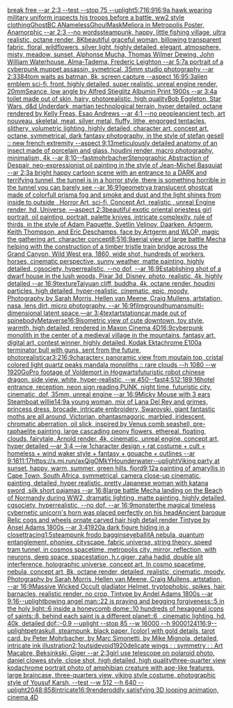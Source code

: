[break free --ar 2:3 --test --stop 75 --uplight](https://www.ebank.nz/aiartgenerator?category=break%20free%20--ar%202%3A3%20--test%20--stop%2075%20--uplight)[5:7](https://www.ebank.nz/aiartgenerator?category=5%3A7)[16:9](https://www.ebank.nz/aiartgenerator?category=16%3A9)[16:9](https://www.ebank.nz/aiartgenerator?category=16%3A9)[a hawk wearing military uniform inspects his troops before a battle, ww2 style clothing](https://www.ebank.nz/aiartgenerator?category=a%20hawk%20wearing%20military%20uniform%20inspects%20his%20troops%20before%20a%20battle%2C%20ww2%20style%20clothing)[GhostBC ANamelessGhoulMaskMeliora in Metropolis Poster, Anamorphic --ar 2:3 --no words](https://www.ebank.nz/aiartgenerator?category=GhostBC%20ANamelessGhoulMaskMeliora%20in%20Metropolis%20Poster%2C%20Anamorphic%20--ar%202%3A3%20--no%20words)[steampunk, happy, little fishing village, ultra realistic, octane render, 8K](https://www.ebank.nz/aiartgenerator?category=steampunk%2C%20happy%2C%20little%20fishing%20village%2C%20ultra%20realistic%2C%20octane%20render%2C%208K)[beautiful graceful woman, billowing transparent fabric, floral, wildflowers, silver light, highly detailed, elegant, atmosphere, misty, meadow, sunset, Alphonse Mucha, Thomas Wilmer Dewing, John William Waterhouse, Alma-Tadema, Frederic Leighton --ar 5:7](https://www.ebank.nz/aiartgenerator?category=beautiful%20graceful%20woman%2C%20billowing%20transparent%20fabric%2C%20floral%2C%20wildflowers%2C%20silver%20light%2C%20highly%20detailed%2C%20elegant%2C%20atmosphere%2C%20misty%2C%20meadow%2C%20sunset%2C%20Alphonse%20Mucha%2C%20Thomas%20Wilmer%20Dewing%2C%20John%20William%20Waterhouse%2C%20Alma-Tadema%2C%20Frederic%20Leighton%20--ar%205%3A7)[a portrait of a cyberpunk muppet assassin, symetrical, 35mm studio photography --ar 2:3](https://www.ebank.nz/aiartgenerator?category=a%20portrait%20of%20a%20cyberpunk%20muppet%20assassin%2C%20symetrical%2C%2035mm%20studio%20photography%20--ar%202%3A3)[384](https://www.ebank.nz/aiartgenerator?category=384)[tom waits as batman, 8k, screen capture --aspect 16:9](https://www.ebank.nz/aiartgenerator?category=tom%20waits%20as%20batman%2C%208k%2C%20screen%20capture%20--aspect%2016%3A9)[5:3](https://www.ebank.nz/aiartgenerator?category=5%3A3)[alien emblem sci-fi, front, highly detailed, super realistic, unreal engine render, 20mm](https://www.ebank.nz/aiartgenerator?category=alien%20emblem%20sci-fi%2C%20front%2C%20highly%20detailed%2C%20super%20realistic%2C%20unreal%20engine%20render%2C%2020mm)[Seance, low angle  by Alfred Stieglitz Albumin Print 1900s --ar 3:4](https://www.ebank.nz/aiartgenerator?category=Seance%2C%20low%20angle%20%20by%20Alfred%20Stieglitz%20Albumin%20Print%201900s%20--ar%203%3A4)[a toilet made out of skin, hairy, photorealistic, high quality](https://www.ebank.nz/aiartgenerator?category=a%20toilet%20made%20out%20of%20skin%2C%20hairy%2C%20photorealistic%2C%20high%20quality)[Bob Eggleton, Star Wars, d&d Underdark, martian technological terrain, hyper detailed, octane rendered by Kelly Freas, Esao Andrews --ar 4:1 --no people](https://www.ebank.nz/aiartgenerator?category=Bob%20Eggleton%2C%20Star%20Wars%2C%20d%26d%20Underdark%2C%20martian%20technological%20terrain%2C%20hyper%20detailed%2C%20octane%20rendered%20by%20Kelly%20Freas%2C%20Esao%20Andrews%20--ar%204%3A1%20--no%20people)[ancient tech, art nouveau, skeletal, meat, silver metal,  fluffy,  lithe, engorged tentacles, slithery, volumetric lighting, highly detailed, character art, concept art, octane, symmetrical, dark fantasy photography, in the style of stefan gesell :: new french extremity --aspect 9:13](https://www.ebank.nz/aiartgenerator?category=ancient%20tech%2C%20art%20nouveau%2C%20skeletal%2C%20meat%2C%20silver%20metal%2C%20%20fluffy%2C%20%20lithe%2C%20engorged%20tentacles%2C%20slithery%2C%20volumetric%20lighting%2C%20highly%20detailed%2C%20character%20art%2C%20concept%20art%2C%20octane%2C%20symmetrical%2C%20dark%20fantasy%20photography%2C%20in%20the%20style%20of%20stefan%20gesell%20%3A%3A%20new%20french%20extremity%20--aspect%209%3A13)[meticulously detailed  anatomy  of an insect  made of  porcelain and glass, houdini render, macro photography,  minimalism, 4k --ar 8:10](https://www.ebank.nz/aiartgenerator?category=meticulously%20detailed%20%20anatomy%20%20of%20an%20insect%20%20made%20of%20%20porcelain%20and%20glass%2C%20houdini%20render%2C%20macro%20photography%2C%20%20minimalism%2C%204k%20--ar%208%3A10)[--fast](https://www.ebank.nz/aiartgenerator?category=--fast)[mohrbacher](https://www.ebank.nz/aiartgenerator?category=mohrbacher)[Stenographic Abstraction of Despair, neo-expressionist oil painting in the style of Jean-Michel Basquiat --ar 2:3](https://www.ebank.nz/aiartgenerator?category=Stenographic%20Abstraction%20of%20Despair%2C%20neo-expressionist%20oil%20painting%20in%20the%20style%20of%20Jean-Michel%20Basquiat%20--ar%202%3A3)[a bright happy cartoon scene with an entrance to a DARK and terrifying tunnel, the tunnel is in a horror style, there is something horrible in the tunnel you can barely see --ar 16:9](https://www.ebank.nz/aiartgenerator?category=a%20bright%20happy%20cartoon%20scene%20with%20an%20entrance%20to%20a%20DARK%20and%20terrifying%20tunnel%2C%20the%20tunnel%20is%20in%20a%20horror%20style%2C%20there%20is%20something%20horrible%20in%20the%20tunnel%20you%20can%20barely%20see%20--ar%2016%3A9)[1](https://www.ebank.nz/aiartgenerator?category=1)[geometry](https://www.ebank.nz/aiartgenerator?category=geometry)[a translucent ghostcat made of colorfull prisma fog and smoke and dust and the light shines from inside to outside , Horror Art,  sci-fi, Concept Art, realistic , unreal Engine render, hd, Universe, —aspect 2:3](https://www.ebank.nz/aiartgenerator?category=a%20translucent%20ghostcat%20made%20of%20colorfull%20prisma%20fog%20and%20smoke%20and%20dust%20and%20the%20light%20shines%20from%20inside%20to%20outside%20%2C%20Horror%20Art%2C%20%20sci-fi%2C%20Concept%20Art%2C%20realistic%20%2C%20unreal%20Engine%20render%2C%20hd%2C%20Universe%2C%20%E2%80%94aspect%202%3A3)[beautiful exotic oriental priestess girl portrait, oil painting, portrait, palette knives, intricate complexity, rule of thirds, in the style of Adam Paquette, Svetlin Velinov, Daarken, Artgerm, Keith Thompson, and Eric Deschamps, face by Artgerm and WLOP, magic the gathering art, character concept](https://www.ebank.nz/aiartgenerator?category=beautiful%20exotic%20oriental%20priestess%20girl%20portrait%2C%20oil%20painting%2C%20portrait%2C%20palette%20knives%2C%20intricate%20complexity%2C%20rule%20of%20thirds%2C%20in%20the%20style%20of%20Adam%20Paquette%2C%20Svetlin%20Velinov%2C%20Daarken%2C%20Artgerm%2C%20Keith%20Thompson%2C%20and%20Eric%20Deschamps%2C%20face%20by%20Artgerm%20and%20WLOP%2C%20magic%20the%20gathering%20art%2C%20character%20concept)[8:5](https://www.ebank.nz/aiartgenerator?category=8%3A5)[16:9](https://www.ebank.nz/aiartgenerator?category=16%3A9)[aerial view of large battle Mecha helping with the construction of a timber tristle train bridge across the Grand Canyon, Wild West era, 1860, wide shot, hundreds of workers, horses, cinematic perspective, sunny weather, matte painting, highly detailed, cgsociety, hyperrealistic, --no dof, --ar 16:9](https://www.ebank.nz/aiartgenerator?category=aerial%20view%20of%20large%20battle%20Mecha%20helping%20with%20the%20construction%20of%20a%20timber%20tristle%20train%20bridge%20across%20the%20Grand%20Canyon%2C%20Wild%20West%20era%2C%201860%2C%20wide%20shot%2C%20hundreds%20of%20workers%2C%20horses%2C%20cinematic%20perspective%2C%20sunny%20weather%2C%20matte%20painting%2C%20highly%20detailed%2C%20cgsociety%2C%20hyperrealistic%2C%20--no%20dof%2C%20--ar%2016%3A9)[Establishing shot of a dwarf house in the lush woods, Pixar 3d, Disney, photo, realistic, 4k, highly detailed --ar 16:9](https://www.ebank.nz/aiartgenerator?category=Establishing%20shot%20of%20a%20dwarf%20house%20in%20the%20lush%20woods%2C%20Pixar%203d%2C%20Disney%2C%20photo%2C%20realistic%2C%204k%2C%20highly%20detailed%20--ar%2016%3A9)[texture](https://www.ebank.nz/aiartgenerator?category=texture)[Taiyuan cliff, buddha, 4k, octane render, houdini particles, high detailed, hyper-realistic, cinematic, epic, moody, Photography by Sarah Morris, Hellen van Meene, Craig Mullens, artstation, nasa, lens dirt, micro photography, --ar 16:9](https://www.ebank.nz/aiartgenerator?category=Taiyuan%20cliff%2C%20buddha%2C%204k%2C%20octane%20render%2C%20houdini%20particles%2C%20high%20detailed%2C%20hyper-realistic%2C%20cinematic%2C%20epic%2C%20moody%2C%20Photography%20by%20Sarah%20Morris%2C%20Hellen%20van%20Meene%2C%20Craig%20Mullens%2C%20artstation%2C%20nasa%2C%20lens%20dirt%2C%20micro%20photography%2C%20--ar%2016%3A9)[film](https://www.ebank.nz/aiartgenerator?category=film)[ground](https://www.ebank.nz/aiartgenerator?category=ground)[humans](https://www.ebank.nz/aiartgenerator?category=humans)[multi-dimensional latent space,—ar 3:4](https://www.ebank.nz/aiartgenerator?category=multi-dimensional%20latent%20space%2C%E2%80%94ar%203%3A4)[text](https://www.ebank.nz/aiartgenerator?category=text)[artstation](https://www.ebank.nz/aiartgenerator?category=artstation)[car,made out of spine](https://www.ebank.nz/aiartgenerator?category=car%2Cmade%20out%20of%20spine)[body](https://www.ebank.nz/aiartgenerator?category=body)[Metaverse](https://www.ebank.nz/aiartgenerator?category=Metaverse)[16:9](https://www.ebank.nz/aiartgenerator?category=16%3A9)[isometric view of cute downtown, toy style, warmth, high detailed, rendered in Maxon Cinema 4D](https://www.ebank.nz/aiartgenerator?category=isometric%20view%20of%20cute%20downtown%2C%20toy%20style%2C%20warmth%2C%20high%20detailed%2C%20rendered%20in%20Maxon%20Cinema%204D)[16:9](https://www.ebank.nz/aiartgenerator?category=16%3A9)[cyberpunk monolith in the center of a medieval village in the mountains, fantasy art, digital art, contest winner, highly detailed, Kodak Ektachrome E100](https://www.ebank.nz/aiartgenerator?category=cyberpunk%20monolith%20in%20the%20center%20of%20a%20medieval%20village%20in%20the%20mountains%2C%20fantasy%20art%2C%20digital%20art%2C%20contest%20winner%2C%20highly%20detailed%2C%20Kodak%20Ektachrome%20E100)[a terminator bull with guns, sent from the future, photorealistic](https://www.ebank.nz/aiartgenerator?category=a%20terminator%20bull%20with%20guns%2C%20sent%20from%20the%20future%2C%20photorealistic)[ar3:2](https://www.ebank.nz/aiartgenerator?category=ar3%3A2)[16:9](https://www.ebank.nz/aiartgenerator?category=16%3A9)[character](https://www.ebank.nz/aiartgenerator?category=character)[< panoramic view from moutain top, cristal colored light quartz peaks mandala monoliths :: rare clouds --h 1080 --w 1920](https://www.ebank.nz/aiartgenerator?category=%3C%20panoramic%20view%20from%20moutain%20top%2C%20cristal%20colored%20light%20quartz%20peaks%20mandala%20monoliths%20%3A%3A%20rare%20clouds%20--h%201080%20--w%201920)[GoPro footage of Voldemort in Hogwarts](https://www.ebank.nz/aiartgenerator?category=GoPro%20footage%20of%20Voldemort%20in%20Hogwarts)[futuristic robot chinese dragon, side view, white, hyper-realistic, --w 450](https://www.ebank.nz/aiartgenerator?category=futuristic%20robot%20chinese%20dragon%2C%20side%20view%2C%20white%2C%20hyper-realistic%2C%20--w%20450)[--fast](https://www.ebank.nz/aiartgenerator?category=--fast)[4:5](https://www.ebank.nz/aiartgenerator?category=4%3A5)[12:18](https://www.ebank.nz/aiartgenerator?category=12%3A18)[9:16](https://www.ebank.nz/aiartgenerator?category=9%3A16)[hotel entrance, reception, neon sign reading PUNK, night time, futuristic city, cinematic, dof, 35mm, unreal engine --ar 16:9](https://www.ebank.nz/aiartgenerator?category=hotel%20entrance%2C%20reception%2C%20neon%20sign%20reading%20PUNK%2C%20night%20time%2C%20futuristic%20city%2C%20cinematic%2C%20dof%2C%2035mm%2C%20unreal%20engine%20--ar%2016%3A9)[Micky Mouse with 3 ears Steamboat willie](https://www.ebank.nz/aiartgenerator?category=Micky%20Mouse%20with%203%20ears%20Steamboat%20willie)[14:9](https://www.ebank.nz/aiartgenerator?category=14%3A9)[a young woman, mix of Lana Del Rey and grimes, princess dress, brocade, intricate embroidery, Swarovski, giant fantastic moths are all around, Victorian, phantasmagoric, marbled, iridescent, chromatic aberration, oil slick, inspired by Venus comb seashell, pre-raphaelite painting, large cascading peony flowers, ethereal, floating, clouds, fairytale, Arnold render, 4k, cinematic, unreal engine, concept art, hyper detailed —ar 3:4 —iw 1](https://www.ebank.nz/aiartgenerator?category=a%20young%20woman%2C%20mix%20of%20Lana%20Del%20Rey%20and%20grimes%2C%20princess%20dress%2C%20brocade%2C%20intricate%20embroidery%2C%20Swarovski%2C%20giant%20fantastic%20moths%20are%20all%20around%2C%20Victorian%2C%20phantasmagoric%2C%20marbled%2C%20iridescent%2C%20chromatic%20aberration%2C%20oil%20slick%2C%20inspired%20by%20Venus%20comb%20seashell%2C%20pre-raphaelite%20painting%2C%20large%20cascading%20peony%20flowers%2C%20ethereal%2C%20floating%2C%20clouds%2C%20fairytale%2C%20Arnold%20render%2C%204k%2C%20cinematic%2C%20unreal%20engine%2C%20concept%20art%2C%20hyper%20detailed%20%E2%80%94ar%203%3A4%20%E2%80%94iw%201)[character design + rat costume + cult + homeless + wind waker style + fantasy + gouache + outlines --ar 9:16](https://www.ebank.nz/aiartgenerator?category=character%20design%20%2B%20rat%20costume%20%2B%20cult%20%2B%20homeless%20%2B%20wind%20waker%20style%20%2B%20fantasy%20%2B%20gouache%20%2B%20outlines%20--ar%209%3A16)[11:17](https://www.ebank.nz/aiartgenerator?category=11%3A17)[<https://s.mj.run/axQigOMkYHo>](https://www.ebank.nz/aiartgenerator?category=%3Chttps%3A//s.mj.run/axQigOMkYHo%3E)[underwater](https://www.ebank.nz/aiartgenerator?category=underwater)[--uplight](https://www.ebank.nz/aiartgenerator?category=--uplight)[Viking party at sunset, happy, warm, summer, green hills, fjord](https://www.ebank.nz/aiartgenerator?category=Viking%20party%20at%20sunset%2C%20happy%2C%20warm%2C%20summer%2C%20green%20hills%2C%20fjord)[9:12](https://www.ebank.nz/aiartgenerator?category=9%3A12)[a painting of amaryllis in Cape Town, South Africa, symmetrical, camera close-up cinematic, painting, detailed, hyper realistic, pretty Japanese woman with katana sword ,silk short pajamas --ar 16:8](https://www.ebank.nz/aiartgenerator?category=a%20painting%20of%20amaryllis%20in%20Cape%20Town%2C%20South%20Africa%2C%20symmetrical%2C%20camera%20close-up%20cinematic%2C%20painting%2C%20detailed%2C%20hyper%20realistic%2C%20pretty%20Japanese%20woman%20with%20katana%20sword%20%2Csilk%20short%20pajamas%20--ar%2016%3A8)[large battle Mecha landing on the Beach of Normandy during WW2, dramatic lighting, matte painting, highly detailed, cgsociety, hyperrealistic, --no dof, --ar 16:9](https://www.ebank.nz/aiartgenerator?category=large%20battle%20Mecha%20landing%20on%20the%20Beach%20of%20Normandy%20during%20WW2%2C%20dramatic%20lighting%2C%20matte%20painting%2C%20highly%20detailed%2C%20cgsociety%2C%20hyperrealistic%2C%20--no%20dof%2C%20--ar%2016%3A9)[monster](https://www.ebank.nz/aiartgenerator?category=monster)[the magical timeless cybernetic unicorn's horn was placed perfectly on his head](https://www.ebank.nz/aiartgenerator?category=the%20magical%20timeless%20cybernetic%20unicorn%27s%20horn%20was%20placed%20perfectly%20on%20his%20head)[Ancient baroque Relic cogs and wheels  ornate carved hair high detail render Tintype by Ansel Adams 1800s --ar 3:4](https://www.ebank.nz/aiartgenerator?category=Ancient%20baroque%20Relic%20cogs%20and%20wheels%20%20ornate%20carved%20hair%20high%20detail%20render%20Tintype%20by%20Ansel%20Adams%201800s%20--ar%203%3A4)[1920](https://www.ebank.nz/aiartgenerator?category=1920)[a dark figure hiding in a closet](https://www.ebank.nz/aiartgenerator?category=a%20dark%20figure%20hiding%20in%20a%20closet)[tracing](https://www.ebank.nz/aiartgenerator?category=tracing)[1:5](https://www.ebank.nz/aiartgenerator?category=1%3A5)[steampunk frodo baggins](https://www.ebank.nz/aiartgenerator?category=steampunk%20frodo%20baggins)[eyeball](https://www.ebank.nz/aiartgenerator?category=eyeball)[it](https://www.ebank.nz/aiartgenerator?category=it)[A nebula, quantum entanglement, phoniex, cityscape, fabric universe, string theory, speed tram tunnel, in cosmos spacetime, metropolis city, mirror, reflection, with neurons, deep space, spacestation, h.r.giger, zaha hadid, double slit interference, holographic universe, concept art, In cosmo spacetime, nebula, concept art, 8k, octane render, detailed, realistic, cinematic, moody, Photography by Sarah Morris, Hellen van Meene, Craig Mullens, artstation, --ar 16:9](https://www.ebank.nz/aiartgenerator?category=A%20nebula%2C%20quantum%20entanglement%2C%20phoniex%2C%20cityscape%2C%20fabric%20universe%2C%20string%20theory%2C%20speed%20tram%20tunnel%2C%20in%20cosmos%20spacetime%2C%20metropolis%20city%2C%20mirror%2C%20reflection%2C%20with%20neurons%2C%20deep%20space%2C%20spacestation%2C%20h.r.giger%2C%20zaha%20hadid%2C%20double%20slit%20interference%2C%20holographic%20universe%2C%20concept%20art%2C%20In%20cosmo%20spacetime%2C%20nebula%2C%20concept%20art%2C%208k%2C%20octane%20render%2C%20detailed%2C%20realistic%2C%20cinematic%2C%20moody%2C%20Photography%20by%20Sarah%20Morris%2C%20Hellen%20van%20Meene%2C%20Craig%20Mullens%2C%20artstation%2C%20--ar%2016%3A9)[Massive Wicked Occult gladiator Helmet, tryptophobic, spikes, hair, barnacles, realistic render, no crop, Tintype by Andel Adams 1800s --ar 9:16](https://www.ebank.nz/aiartgenerator?category=Massive%20Wicked%20Occult%20gladiator%20Helmet%2C%20tryptophobic%2C%20spikes%2C%20hair%2C%20barnacles%2C%20realistic%20render%2C%20no%20crop%2C%20Tintype%20by%20Andel%20Adams%201800s%20--ar%209%3A16)[--uplight](https://www.ebank.nz/aiartgenerator?category=--uplight)[bowing angel man::22 is praying and begging forgiveness::5 in the holy light::6 inside a honeycomb dome::10 hundreds of hexagonal icons of saints::8, behind each saint is a different planet::6 , cinematic lighting, hd, 40k, detailed dof::-0.9 --uplight --stop 85 --w 16000 --h 9000](https://www.ebank.nz/aiartgenerator?category=bowing%20angel%20man%3A%3A22%20is%20praying%20and%20begging%20forgiveness%3A%3A5%20in%20the%20holy%20light%3A%3A6%20inside%20a%20honeycomb%20dome%3A%3A10%20hundreds%20of%20hexagonal%20icons%20of%20saints%3A%3A8%2C%20behind%20each%20saint%20is%20a%20different%20planet%3A%3A6%20%2C%20cinematic%20lighting%2C%20hd%2C%2040k%2C%20detailed%20dof%3A%3A-0.9%20--uplight%20--stop%2085%20--w%2016000%20--h%209000)[1241](https://www.ebank.nz/aiartgenerator?category=1241)[16:9](https://www.ebank.nz/aiartgenerator?category=16%3A9)[--uplight](https://www.ebank.nz/aiartgenerator?category=--uplight)[petra](https://www.ebank.nz/aiartgenerator?category=petra)[skull, steampunk, black paper, [color] with gold details, tarot card, by Peter Mohrbacher, by Marc Simonetti, by Mike Mignola, detailed, intricate ink illustration](https://www.ebank.nz/aiartgenerator?category=skull%2C%20steampunk%2C%20black%20paper%2C%20%5Bcolor%5D%20with%20gold%20details%2C%20tarot%20card%2C%20by%20Peter%20Mohrbacher%2C%20by%20Marc%20Simonetti%2C%20by%20Mike%20Mignola%2C%20detailed%2C%20intricate%20ink%20illustration)[2:1](https://www.ebank.nz/aiartgenerator?category=2%3A1)[outside](https://www.ebank.nz/aiartgenerator?category=outside)[void](https://www.ebank.nz/aiartgenerator?category=void)[1920](https://www.ebank.nz/aiartgenerator?category=1920)[delicate wings : : symmetry : : Art Macabre, Beksinkski, Giger --ar 2:3](https://www.ebank.nz/aiartgenerator?category=delicate%20wings%20%3A%20%3A%20symmetry%20%3A%20%3A%20Art%20Macabre%2C%20Beksinkski%2C%20Giger%20--ar%202%3A3)[girl use telescope on polaroid photo,  daniel clowes style, close shot, high detailed, high quality](https://www.ebank.nz/aiartgenerator?category=girl%20use%20telescope%20on%20polaroid%20photo%2C%20%20daniel%20clowes%20style%2C%20close%20shot%2C%20high%20detailed%2C%20high%20quality)[three-quarter view kodachrome portrait photo of amphibian creature with ape-like features, large braincase, three-quarters view, viking style costume, photographic style of Yousuf Karsh, --test --w 512 --h 640 --uplight](https://www.ebank.nz/aiartgenerator?category=three-quarter%20view%20kodachrome%20portrait%20photo%20of%20amphibian%20creature%20with%20ape-like%20features%2C%20large%20braincase%2C%20three-quarters%20view%2C%20viking%20style%20costume%2C%20photographic%20style%20of%20Yousuf%20Karsh%2C%20--test%20--w%20512%20--h%20640%20--uplight)[2048:858](https://www.ebank.nz/aiartgenerator?category=2048%3A858)[intricate](https://www.ebank.nz/aiartgenerator?category=intricate)[16:9](https://www.ebank.nz/aiartgenerator?category=16%3A9)[render](https://www.ebank.nz/aiartgenerator?category=render)[oddly satisfying 3D looping animation, cinema 4D](https://www.ebank.nz/aiartgenerator?category=oddly%20satisfying%203D%20looping%20animation%2C%20cinema%204D)